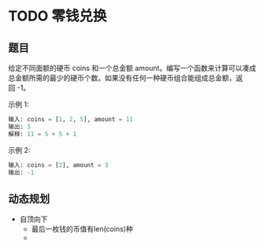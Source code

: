 # TODO 零钱兑换

## 题目

给定不同面额的硬币 coins 和一个总金额 amount。编写一个函数来计算可以凑成总金额所需的最少的硬币个数。如果没有任何一种硬币组合能组成总金额，返回 -1。

示例 1:

```python
输入: coins = [1, 2, 5], amount = 11
输出: 3
解释: 11 = 5 + 5 + 1
```

示例 2:

```python
输入: coins = [2], amount = 3
输出: -1
```

## 动态规划

- 自顶向下
  - 最后一枚钱的币值有len(coins)种
  - 


